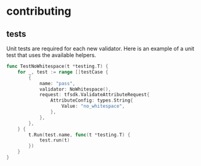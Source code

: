 # contributing

## tests

Unit tests are required for each new validator. Here is an example of a unit test that uses the available helpers.

```go
func TestNoWhitespace(t *testing.T) {
    for _, test := range []testCase {
        {
            name: "pass",
            validator: NoWhitespace(),
            request: tfsdk.ValidateAttributeRequest{
                AttributeConfig: types.String{
                    Value: "no_whitespace",
                },
            },
        },
    } {
        t.Run(test.name, func(t *testing.T) {
            test.run(t)
        })
    }
}
```
